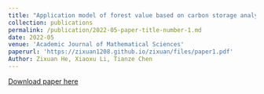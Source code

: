 ```yaml
---
title: "Application model of forest value based on carbon storage analysis"
collection: publications
permalink: /publication/2022-05-paper-title-number-1.md
date: 2022-05
venue: 'Academic Journal of Mathematical Sciences'
paperurl: 'https://zixuan1208.github.io/zixuan/files/paper1.pdf'
Author: Zixuan He, Xiaoxu Li, Tianze Chen
---
```


[Download paper here](https://zixuan1208.github.io/zixuan/files/paper1.pdf)

